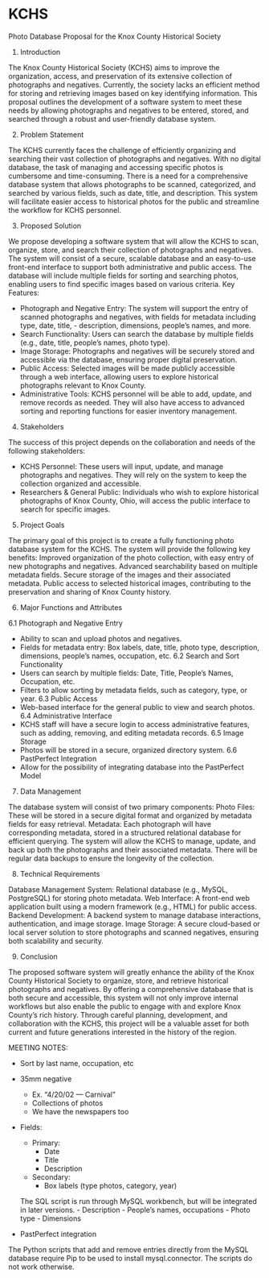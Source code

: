# KCHS
Photo Database Proposal for the Knox County Historical Society

1. Introduction

  The Knox County Historical Society (KCHS) aims to improve the organization, access, and preservation of its extensive collection of photographs and negatives. Currently, the society lacks an efficient method for storing and retrieving images based on key identifying information. This proposal outlines the development of a software system to meet these needs by allowing photographs and negatives to be entered, stored, and searched through a robust and user-friendly database system.

2. Problem Statement

  The KCHS currently faces the challenge of efficiently organizing and searching their vast collection of photographs and negatives. With no digital database, the task of managing and accessing specific photos is cumbersome and time-consuming. There is a need for a comprehensive database system that allows photographs to be scanned, categorized, and searched by various fields, such as date, title, and description. This system will facilitate easier access to historical photos for the public and streamline the workflow for KCHS personnel.

3. Proposed Solution

  We propose developing a software system that will allow the KCHS to scan, organize, store, and search their collection of photographs and negatives. The system will consist of a secure, scalable database and an easy-to-use front-end interface to support both administrative and public access. The database will include multiple fields for sorting and searching photos, enabling users to find specific images based on various criteria.
Key Features:
  - Photograph and Negative Entry: The system will support the entry of scanned photographs and negatives, with fields for metadata including type, date, title,     - description, dimensions, people’s names, and more.
  - Search Functionality: Users can search the database by multiple fields (e.g., date, title, people’s names, photo type).
  - Image Storage: Photographs and negatives will be securely stored and accessible via the database, ensuring proper digital preservation.
  - Public Access: Selected images will be made publicly accessible through a web interface, allowing users to explore historical photographs relevant to Knox         County.
  - Administrative Tools: KCHS personnel will be able to add, update, and remove records as needed. They will also have access to advanced sorting and reporting       functions for easier inventory management.

4. Stakeholders

  The success of this project depends on the collaboration and needs of the following stakeholders:
  - KCHS Personnel: These users will input, update, and manage photographs and negatives. They will rely on the system to keep the collection organized and            accessible.
  - Researchers & General Public: Individuals who wish to explore historical photographs of Knox County, Ohio, will access the public interface to search for          specific images.

5. Project Goals

  The primary goal of this project is to create a fully functioning photo database system for the KCHS. The system will provide the following key benefits:
Improved organization of the photo collection, with easy entry of new photographs and negatives.
Advanced searchability based on multiple metadata fields.
Secure storage of the images and their associated metadata.
Public access to selected historical images, contributing to the preservation and sharing of Knox County history.

6. Major Functions and Attributes

6.1 Photograph and Negative Entry
  - Ability to scan and upload photos and negatives.
  - Fields for metadata entry: Box labels, date, title, photo type, description, dimensions, people’s names, occupation, etc.
6.2 Search and Sort Functionality
  - Users can search by multiple fields: Date, Title, People’s Names, Occupation, etc.
  - Filters to allow sorting by metadata fields, such as category, type, or year.
6.3 Public Access
  - Web-based interface for the general public to view and search photos.
6.4 Administrative Interface
  - KCHS staff will have a secure login to access administrative features, such as adding, removing, and editing metadata records.
6.5 Image Storage
  - Photos will be stored in a secure, organized directory system.
6.6 PastPerfect Integration
  - Allow for the possibility of integrating database into the PastPerfect Model

7. Data Management

  The database system will consist of two primary components:
Photo Files: These will be stored in a secure digital format and organized by metadata fields for easy retrieval.
Metadata: Each photograph will have corresponding metadata, stored in a structured relational database for efficient querying.
The system will allow the KCHS to manage, update, and back up both the photographs and their associated metadata. There will be regular data backups to ensure the longevity of the collection.

8. Technical Requirements

  Database Management System: Relational database (e.g., MySQL, PostgreSQL) for storing photo metadata.
Web Interface: A front-end web application built using a modern framework (e.g., HTML) for public access.
Backend Development: A backend system to manage database interactions, authentication, and image storage.
Image Storage: A secure cloud-based or local server solution to store photographs and scanned negatives, ensuring both scalability and security.

9. Conclusion

The proposed software system will greatly enhance the ability of the Knox County Historical Society to organize, store, and retrieve historical photographs and negatives. By offering a comprehensive database that is both secure and accessible, this system will not only improve internal workflows but also enable the public to engage with and explore Knox County’s rich history. Through careful planning, development, and collaboration with the KCHS, this project will be a valuable asset for both current and future generations interested in the history of the region.

MEETING NOTES:
- Sort by last name, occupation, etc
- 35mm negative
    - Ex. “4/20/02  — Carnival”
    - Collections of photos
    - We have the newspapers too
- Fields:
    - Primary:
        - Date
        - Title
        - Description
    - Secondary:
        - Box labels (type photos, category, year)

  The SQL script is run through MySQL workbench, but will be integrated in later versions.
        - Description
        - People’s names, occupations
        - Photo type
        - Dimensions
- PastPerfect integration

The Python scripts that add and remove entries directly from the MySQL database require Pip to be used to install mysql.connector. The scripts do not work otherwise.
